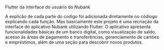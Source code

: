 
Flutter da interface do usuário do Nubank

A explicão de cada parte do codigo foi adicionada diretamente no códiogo explicando cada função. Mas basicamente este projeto é uma recriação da interface do aplicativo Nubank utilizando Flutter. O aplicativo apresenta funcionalidades básicas de um banco digital, como visualização de saldo, acesso às áreas de pagamento e transferências, gerenciamento de cartões e empréstimos, além de uma seção para descobrir novos produtos.
